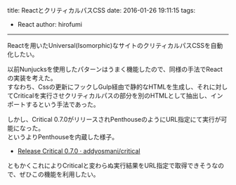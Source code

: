 title: ReactとクリティカルパスCSS
date: 2016-01-26 19:11:15
tags:
- React
author: hirofumi

---
Reactを用いたUniversal(Isomorphic)なサイトのクリティカルパスCSSを自動化したい。

以前Nunjucksを使用したパターンはうまく機能したので、同様の手法でReactの実装を考えた。  
すなわち、Cssの更新にフックしGulp経由で静的なHTMLを生成し、それに対してCriticalを実行させクリティカルパスの部分を別のHTMLとして抽出し、インポートするという手法であった。

しかし、Critical 0.7.0がリリースされPenthouseのようにURL指定にて実行が可能になった。  
というよりPenthouseを内蔵した様子。

-   [Release Critical 0.7.0 · addyosmani/critical](https://github.com/addyosmani/critical/releases/tag/v0.7.0)

ともかくこれによりCriticalと変わらぬ実行結果をURL指定で取得できそうなので、ぜひこの機能を利用したい。